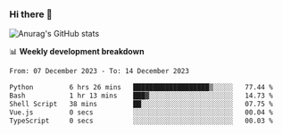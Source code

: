 ### Hi there 👋
![Anurag's GitHub stats](https://github-readme-stats.vercel.app/api?username=jami1024&show_icons=true&theme=radical)

📊 **Weekly development breakdown**
<!--START_SECTION:waka-->

```txt
From: 07 December 2023 - To: 14 December 2023

Python         6 hrs 26 mins   ███████████████████▒░░░░░   77.44 %
Bash           1 hr 13 mins    ███▓░░░░░░░░░░░░░░░░░░░░░   14.73 %
Shell Script   38 mins         ██░░░░░░░░░░░░░░░░░░░░░░░   07.75 %
Vue.js         0 secs          ░░░░░░░░░░░░░░░░░░░░░░░░░   00.04 %
TypeScript     0 secs          ░░░░░░░░░░░░░░░░░░░░░░░░░   00.03 %
```

<!--END_SECTION:waka-->
<!--
**jami1024/jami1024** is a ✨ _special_ ✨ repository because its `README.md` (this file) appears on your GitHub profile.

Here are some ideas to get you started:

- 🔭 I’m currently working on ...
- 🌱 I’m currently learning ...
- 👯 I’m looking to collaborate on ...
- 🤔 I’m looking for help with ...
- 💬 Ask me about ...
- 📫 How to reach me: ...
- 😄 Pronouns: ...
- ⚡ Fun fact: ...
-->
